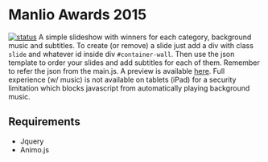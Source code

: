 # Manlio Awards 2015
[![status](https://img.shields.io/badge/status-WTF-red.svg)]()
A simple slideshow with winners for each category, background music and subtitles.
To create (or remove) a slide just add a div with class ``slide`` and whatever id inside div ``#container-wall``.
Then use the json template to order your slides and add subtitles for each of them. Remember to refer the json from the main.js.
A preview is available [here](http://ilduna.github.io/manlioawards2015/).
Full experience (w/ music) is not available on tablets (iPad) for a security limitation which blocks javascript from automatically playing background music.

## Requirements
- Jquery
- Animo.js
